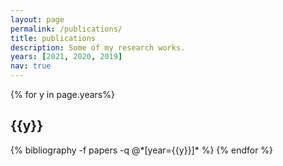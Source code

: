 ```yaml
---
layout: page
permalink: /publications/
title: publications
description: Some of my research works.
years: [2021, 2020, 2019]
nav: true
---
```

<div class="publications">
  {% for y in page.years%}
    <h2 class ="year">{{y}}</h2>
      {% bibliography -f papers -q @*[year={{y}}]* %}
  {% endfor %}
</div>

